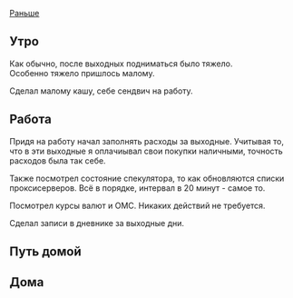 [Раньше](2019.12.15.md)
## Утро
Как обычно, после выходных подниматься было тяжело.  
Особенно тяжело пришлось малому.

Сделал малому кашу, себе сендвич на работу.
## Работа
Придя на работу начал заполнять расходы за выходные. Учитывая то, что в эти выходные я оплачиывал свои покупки наличными, точность расходов была так себе.

Также посмотрел состояние спекулятора, то как обновляются списки проксисерверов. Всё в порядке, интервал в 20 минут - самое то.

Посмотрел курсы валют и ОМС. Никаких действий не требуется.

Сделал записи в дневнике за выходные дни.
## Путь домой
## Дома